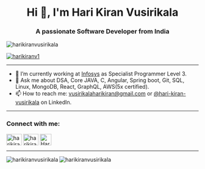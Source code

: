<h1 align="center">Hi 👋, I'm Hari Kiran Vusirikala</h1>
<h3 align="center">A passionate Software Developer from India</h3>

<p align="left"> <img src="https://komarev.com/ghpvc/?username=harikiranvusirikala&label=Profile%20views&color=0e75b6&style=flat" alt="harikiranvusirikala" /> </p>
<p align="left"> <a href="https://x.com/harikiranv1" target="blank"><img src="https://img.shields.io/twitter/follow/harikiranv1?logo=twitter&style=for-the-badge" alt="harikiranv1" /></a> </p>

-------

- 🔭 I’m currently working at [Infosys](https://infosys.com) as Specialist Programmer Level 3.
- 💬 Ask me about DSA, Core JAVA, C, Angular, Spring boot, Git, SQL, Linux, MongoDB, React, GraphQL, AWS(5x certified).
- 📫 How to reach me: vusirikalaharikiran@gmail.com or [@hari-kiran-vusirikala](https://linkedin.com/in/hari-kiran-vusirikala) on LinkedIn.

-------

<h3 align="left">Connect with me:</h3>
<p align="left">
  <a href="https://x.com/harikiranv1" target="blank"><img align="center" src="https://raw.githubusercontent.com/rahuldkjain/github-profile-readme-generator/master/src/images/icons/Social/twitter.svg" alt="harikiranv1" height="30" width="40" /></a>
  <a href="https://linkedin.com/in/hari-kiran-vusirikala" target="blank"><img align="center" src="https://raw.githubusercontent.com/rahuldkjain/github-profile-readme-generator/master/src/images/icons/Social/linked-in-alt.svg" alt="harikiranvusirikala" height="30" width="40" /></a>
  <a href="mailto:vusirikalaharikiran@gmail.com" target="blank"><img align="center" src="https://cdn-icons-png.flaticon.com/512/732/732200.png" alt="Hari Kiran Vusirikala's Mail" height="30" width="30"/></a>
</p>

-------

<p>
  <img align="left" src="https://github-readme-streak-stats.herokuapp.com/?user=harikiranvusirikala&" alt="harikiranvusirikala" />
</p>

<p>
  <img align="center" src="https://github-readme-stats.vercel.app/api/top-langs?username=harikiranvusirikala&show_icons=true&locale=en&layout=compact" alt="harikiranvusirikala" />
</p>

<!--
<p>
  <img align="center" src="https://github-readme-stats.vercel.app/api?username=harikiranvusirikala&show_icons=true&locale=en" alt="harikiranvusirikala" />
</p>
-->

<!-- Reference: https://github.com/Sarfaraz-Hussain/Sarfaraz-Hussain -->

<!--
**harikiranvusirikala/harikiranvusirikala** is a ✨ _special_ ✨ repository because its `README.md` (this file) appears on your GitHub profile.

Here are some ideas to get you started:

- 🔭 I’m currently working on ...
- 🌱 I’m currently learning ...
- 👯 I’m looking to collaborate on ...
- 🤔 I’m looking for help with ...
- 💬 Ask me about ...
- 📫 How to reach me: ...
- 😄 Pronouns: ...
- ⚡ Fun fact: ...
-->
